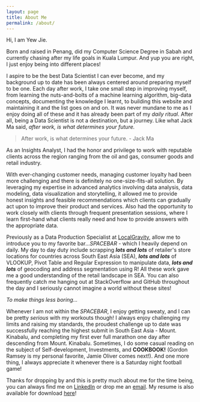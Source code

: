 ```yaml
---
layout: page
title: About Me
permalink: /about/
---
```


Hi, I am Yew Jie.

Born and raised in Penang, did my Computer Science Degree in Sabah and currently chasing after my life goals in Kuala Lumpur. And yup you are right, I just enjoy being into different places!

I aspire to be the best Data Scientist I can ever become, and my background up to date has been always centered around preparing myself to be one. Each day after work, I take one small step in improving myself, from learning the nuts-and-bolts of a machine learning algorithm, big-data concepts, documenting the knowledge I learnt, to building this website and maintaining it and the list goes on and on. It was never mundane to me as I enjoy doing all of these and it has already been part of my _daily ritual_. After all, being a Data Scientist is not a destination, but a journey. Like what Jack Ma said, _after work, is what determines your future._

> After work, is what determines your future. - Jack Ma

As an Insights Analyst, I had the honor and privilege to work with reputable clients across the region ranging from the oil and gas, consumer goods and retail industry. 

With ever-changing customer needs, managing customer loyalty had been more challenging and there is definitely no one-size-fits-all solution. By leveraging my expertise in advanced analytics involving data analysis, data modeling, data visualization and storytelling, it allowed me to provide honest insights and feasible recommendations which clients can gradually act upon to improve their product and services. Also had the opportunity to work closely with clients through frequent presentation sessions, where I learn first-hand what clients really need and how to provide answers with the appropriate data.

Previously as a Data Production Specialist at [LocalGravity](https://www.localgravity.com/), allow me to introduce you to my favorite bar..._*SPACEBAR*_ - which I heavily depend on daily. My day to day duty include scrapping **_lots and lots_** of retailer's store locations for countries across South East Asia (SEA), **_lots and lots_** of VLOOKUP, Pivot Table and Regular Expression to manipulate data, **_lots and lots_** of geocoding and address segmentation using R! All these work gave me a good understanding of the retail landscape in SEA. You can also frequently catch me hanging out at StackOverflow and GitHub throughout the day and I seriously cannot imagine a world without these sites!

_To make things less boring..._

Whenever I am not within the _*SPACEBAR*_, I enjoy getting sweaty, and I can be pretty _serious_ with my workouts though! I always enjoy challenging my limits and raising my standards, the proudest challenge up to date was successfully reaching the highest submit in South East Asia - Mount. Kinabalu, and completing my first ever full marathon one day after descending from Mount. Kinabalu. Sometimes, I do some casual reading on the subject of Self-development, Investments, and **COOKBOOK!** (Gordon Ramsey is my personal favorite, Jamie Oliver comes next!). And one more thing, I always appreciate it whenever there is a Saturday night football game!

Thanks for dropping by and this is pretty much about me for the time being, you can always find me on [LinkedIn](https://linkedin.com/in/yewjie) or drop me an <a href="mailto:yewjie.loo@gmail.com">email</a>. My resume is also available for download <a href="https://github.com/yewjie-github/Portfolio/blob/gh-pages/public/Loo_Yew_Jie_resume_updated.pdf">here</a>!


